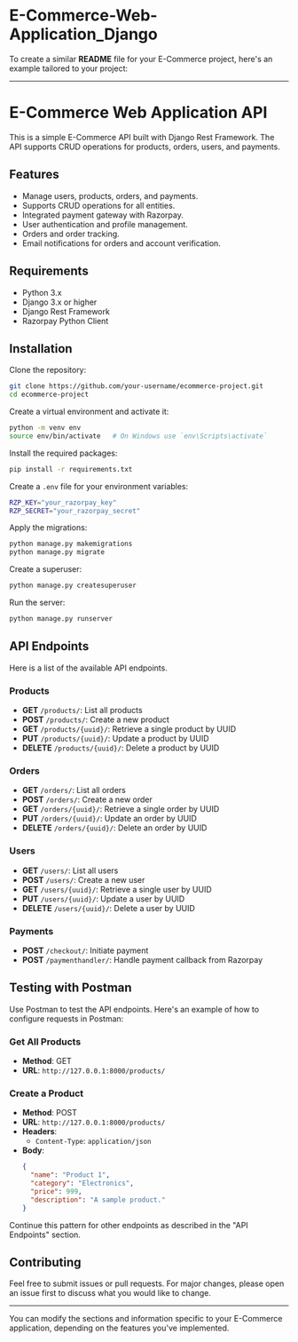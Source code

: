 # E-Commerce-Web-Application_Django

To create a similar **README** file for your E-Commerce project, here's an example tailored to your project:

---

# E-Commerce Web Application API

This is a simple E-Commerce API built with Django Rest Framework. The API supports CRUD operations for products, orders, users, and payments.

## Features

- Manage users, products, orders, and payments.
- Supports CRUD operations for all entities.
- Integrated payment gateway with Razorpay.
- User authentication and profile management.
- Orders and order tracking.
- Email notifications for orders and account verification.

## Requirements

- Python 3.x
- Django 3.x or higher
- Django Rest Framework
- Razorpay Python Client

## Installation

Clone the repository:

```bash
git clone https://github.com/your-username/ecommerce-project.git
cd ecommerce-project
```

Create a virtual environment and activate it:

```bash
python -m venv env
source env/bin/activate   # On Windows use `env\Scripts\activate`
```

Install the required packages:

```bash
pip install -r requirements.txt
```

Create a `.env` file for your environment variables:

```bash
RZP_KEY="your_razorpay_key"
RZP_SECRET="your_razorpay_secret"
```

Apply the migrations:

```bash
python manage.py makemigrations
python manage.py migrate
```

Create a superuser:

```bash
python manage.py createsuperuser
```

Run the server:

```bash
python manage.py runserver
```

## API Endpoints

Here is a list of the available API endpoints.

### Products
- **GET** `/products/`: List all products
- **POST** `/products/`: Create a new product
- **GET** `/products/{uuid}/`: Retrieve a single product by UUID
- **PUT** `/products/{uuid}/`: Update a product by UUID
- **DELETE** `/products/{uuid}/`: Delete a product by UUID

### Orders
- **GET** `/orders/`: List all orders
- **POST** `/orders/`: Create a new order
- **GET** `/orders/{uuid}/`: Retrieve a single order by UUID
- **PUT** `/orders/{uuid}/`: Update an order by UUID
- **DELETE** `/orders/{uuid}/`: Delete an order by UUID

### Users
- **GET** `/users/`: List all users
- **POST** `/users/`: Create a new user
- **GET** `/users/{uuid}/`: Retrieve a single user by UUID
- **PUT** `/users/{uuid}/`: Update a user by UUID
- **DELETE** `/users/{uuid}/`: Delete a user by UUID

### Payments
- **POST** `/checkout/`: Initiate payment
- **POST** `/paymenthandler/`: Handle payment callback from Razorpay

## Testing with Postman

Use Postman to test the API endpoints. Here's an example of how to configure requests in Postman:

### Get All Products

- **Method**: GET
- **URL**: `http://127.0.0.1:8000/products/`

### Create a Product

- **Method**: POST
- **URL**: `http://127.0.0.1:8000/products/`
- **Headers**:
  - `Content-Type`: `application/json`
- **Body**:
  ```json
  {
    "name": "Product 1",
    "category": "Electronics",
    "price": 999,
    "description": "A sample product."
  }
  ```

Continue this pattern for other endpoints as described in the "API Endpoints" section.

## Contributing

Feel free to submit issues or pull requests. For major changes, please open an issue first to discuss what you would like to change.

---

You can modify the sections and information specific to your E-Commerce application, depending on the features you've implemented.
